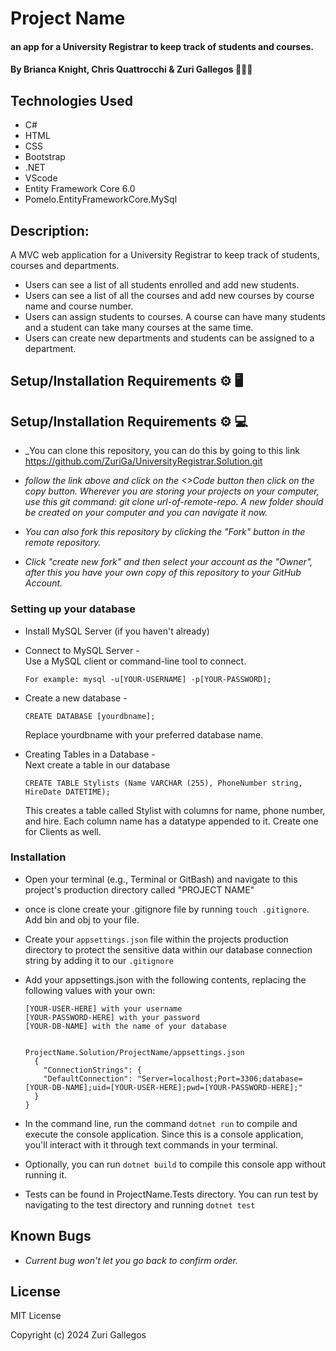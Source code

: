 # Project Name

#### an app for a University Registrar to keep track of students and courses.

#### By Brianca Knight, Chris Quattrocchi & Zuri Gallegos 👩🏾‍💻

## Technologies Used

* C#
* HTML
* CSS
* Bootstrap
* .NET
* VScode
* Entity Framework Core 6.0
* Pomelo.EntityFrameworkCore.MySql


## Description: 
A MVC web application for a University Registrar to keep track of students, courses and departments.
* Users can see a list of all students enrolled and add new students.
* Users can see a list of all the courses and add new courses by course name and course number.
* Users can assign students to courses. A course can have many students and a student can take many courses at the same time.
* Users can create new departments and students can be assigned to a department.


## Setup/Installation Requirements ⚙️ 🖥️

## Setup/Installation Requirements ⚙️ 💻

* _You can clone this repository, you can do this by going to this link https://github.com/ZuriGa/UniversityRegistrar.Solution.git

* _follow the link above and click on the <>Code button then click on the copy button. Wherever you are storing your projects on your computer, use this git command: git clone url-of-remote-repo. A new folder should be created on your computer and you can navigate it now._

* _You can also fork this repository by clicking the "Fork" button in the remote repository._

* _Click "create new fork" and then select your account as the "Owner", after this you have your own copy of this repository to your GitHub Account._

### Setting up your database 
*  Install MySQL Server (if you haven't already)
* Connect to MySQL Server - <br />
Use a MySQL client or command-line tool to connect. <br /> 

      For example: mysql -u[YOUR-USERNAME] -p[YOUR-PASSWORD];

* Create a new database - <br />

      CREATE DATABASE [yourdbname];
    Replace yourdbname with your preferred database name.

* Creating Tables in a Database - <br />
Next create a table in our database

      CREATE TABLE Stylists (Name VARCHAR (255), PhoneNumber string, HireDate DATETIME);
    This creates a table called Stylist with columns for name, phone number, and hire. Each column name has a datatype appended to it. Create one for Clients as well.

### Installation
* Open your terminal (e.g., Terminal or GitBash) and navigate to this project's production directory called "PROJECT NAME"

* once is clone create your .gitignore file by running `touch .gitignore`. Add bin and obj to your file.

* Create your `appsettings.json` file within the projects production directory to protect the sensitive data within our database connection string by adding it to our `.gitignore`

* Add your appsettings.json with the following contents, replacing the following values with your own:

      [YOUR-USER-HERE] with your username
      [YOUR-PASSWORD-HERE] with your password
      [YOUR-DB-NAME] with the name of your database


      ProjectName.Solution/ProjectName/appsettings.json
        {
          "ConnectionStrings": {
          "DefaultConnection": "Server=localhost;Port=3306;database=[YOUR-DB-NAME];uid=[YOUR-USER-HERE];pwd=[YOUR-PASSWORD-HERE];"
        }
      }
* In the command line, run the command `dotnet run` to compile and execute the console application. Since this is a console application, you'll interact with it through text commands in your terminal.

* Optionally, you can run `dotnet build` to compile this console app without running it.

* Tests can be found in ProjectName.Tests directory. You can run test by navigating to the test directory and running `dotnet test`



## Known Bugs

* _Current bug won't let you go back to confirm order._


## License

MIT License

Copyright (c) 2024 Zuri Gallegos


